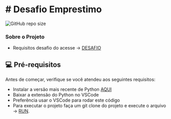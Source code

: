 # # Desafio Emprestimo

<!---Esses são exemplos. Veja https://shields.io para outras pessoas ou para personalizar este conjunto de escudos. Você pode querer incluir dependências, status do projeto e informações de licença aqui--->

![GitHub repo size](https://img.shields.io/github/repo-size/lordefps/Desafio_Emprestimo_Botao_2021)

### Sobre o Projeto
- Requisitos desafio do acesse -> [DESAFIO](desafio.md)

## 💻 Pré-requisitos

Antes de começar, verifique se você atendeu aos seguintes requisitos:
<!---Estes são apenas requisitos de exemplo. Adicionar, duplicar ou remover conforme necessário--->
* Instalar a versão mais recente de Python [AQUI](https://www.python.org/downloads/)
* Baixar a extensão do Python no VSCode 
* Preferência usar o VSCode para rodar este código
* Para executar o projeto faça um git clone do projeto e execute o arquivo -> [RUN](Desafio_Emprestimo_Botao_2021/emprestimo/run.py).
